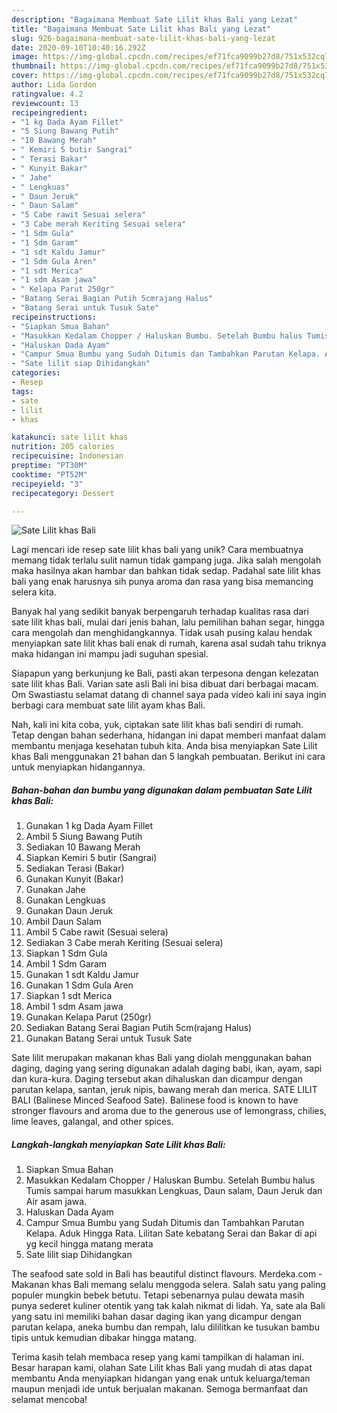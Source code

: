 ```yaml
---
description: "Bagaimana Membuat Sate Lilit khas Bali yang Lezat"
title: "Bagaimana Membuat Sate Lilit khas Bali yang Lezat"
slug: 926-bagaimana-membuat-sate-lilit-khas-bali-yang-lezat
date: 2020-09-10T10:40:16.292Z
image: https://img-global.cpcdn.com/recipes/ef71fca9099b27d8/751x532cq70/sate-lilit-khas-bali-foto-resep-utama.jpg
thumbnail: https://img-global.cpcdn.com/recipes/ef71fca9099b27d8/751x532cq70/sate-lilit-khas-bali-foto-resep-utama.jpg
cover: https://img-global.cpcdn.com/recipes/ef71fca9099b27d8/751x532cq70/sate-lilit-khas-bali-foto-resep-utama.jpg
author: Lida Gordon
ratingvalue: 4.2
reviewcount: 13
recipeingredient:
- "1 kg Dada Ayam Fillet"
- "5 Siung Bawang Putih"
- "10 Bawang Merah"
- " Kemiri 5 butir Sangrai"
- " Terasi Bakar"
- " Kunyit Bakar"
- " Jahe"
- " Lengkuas"
- " Daun Jeruk"
- " Daun Salam"
- "5 Cabe rawit Sesuai selera"
- "3 Cabe merah Keriting Sesuai selera"
- "1 Sdm Gula"
- "1 Sdm Garam"
- "1 sdt Kaldu Jamur"
- "1 Sdm Gula Aren"
- "1 sdt Merica"
- "1 sdm Asam jawa"
- " Kelapa Parut 250gr"
- "Batang Serai Bagian Putih 5cmrajang Halus"
- "Batang Serai untuk Tusuk Sate"
recipeinstructions:
- "Siapkan Smua Bahan"
- "Masukkan Kedalam Chopper / Haluskan Bumbu. Setelah Bumbu halus Tumis sampai harum masukkan Lengkuas, Daun salam, Daun Jeruk dan Air asam jawa."
- "Haluskan Dada Ayam"
- "Campur Smua Bumbu yang Sudah Ditumis dan Tambahkan Parutan Kelapa. Aduk Hingga Rata. Lilitan Sate kebatang Serai dan Bakar di api yg kecil hingga matang merata"
- "Sate lilit siap Dihidangkan"
categories:
- Resep
tags:
- sate
- lilit
- khas

katakunci: sate lilit khas 
nutrition: 205 calories
recipecuisine: Indonesian
preptime: "PT30M"
cooktime: "PT52M"
recipeyield: "3"
recipecategory: Dessert

---
```



![Sate Lilit khas Bali](https://img-global.cpcdn.com/recipes/ef71fca9099b27d8/751x532cq70/sate-lilit-khas-bali-foto-resep-utama.jpg)

Lagi mencari ide resep sate lilit khas bali yang unik? Cara membuatnya memang tidak terlalu sulit namun tidak gampang juga. Jika salah mengolah maka hasilnya akan hambar dan bahkan tidak sedap. Padahal sate lilit khas bali yang enak harusnya sih punya aroma dan rasa yang bisa memancing selera kita.

Banyak hal yang sedikit banyak berpengaruh terhadap kualitas rasa dari sate lilit khas bali, mulai dari jenis bahan, lalu pemilihan bahan segar, hingga cara mengolah dan menghidangkannya. Tidak usah pusing kalau hendak menyiapkan sate lilit khas bali enak di rumah, karena asal sudah tahu triknya maka hidangan ini mampu jadi suguhan spesial.

Siapapun yang berkunjung ke Bali, pasti akan terpesona dengan kelezatan sate lilit khas Bali. Varian sate asli Bali ini bisa dibuat dari berbagai macam. Om Swastiastu selamat datang di channel saya pada video kali ini saya ingin berbagi cara membuat sate lilit ayam khas Bali.


Nah, kali ini kita coba, yuk, ciptakan sate lilit khas bali sendiri di rumah. Tetap dengan bahan sederhana, hidangan ini dapat memberi manfaat dalam membantu menjaga kesehatan tubuh kita. Anda bisa menyiapkan Sate Lilit khas Bali menggunakan 21 bahan dan 5 langkah pembuatan. Berikut ini cara untuk menyiapkan hidangannya.

<!--inarticleads1-->

##### Bahan-bahan dan bumbu yang digunakan dalam pembuatan Sate Lilit khas Bali:

1. Gunakan 1 kg Dada Ayam Fillet
1. Ambil 5 Siung Bawang Putih
1. Sediakan 10 Bawang Merah
1. Siapkan  Kemiri 5 butir (Sangrai)
1. Sediakan  Terasi (Bakar)
1. Gunakan  Kunyit (Bakar)
1. Gunakan  Jahe
1. Gunakan  Lengkuas
1. Gunakan  Daun Jeruk
1. Ambil  Daun Salam
1. Ambil 5 Cabe rawit (Sesuai selera)
1. Sediakan 3 Cabe merah Keriting (Sesuai selera)
1. Siapkan 1 Sdm Gula
1. Ambil 1 Sdm Garam
1. Gunakan 1 sdt Kaldu Jamur
1. Gunakan 1 Sdm Gula Aren
1. Siapkan 1 sdt Merica
1. Ambil 1 sdm Asam jawa
1. Gunakan  Kelapa Parut (250gr)
1. Sediakan Batang Serai Bagian Putih 5cm(rajang Halus)
1. Gunakan Batang Serai untuk Tusuk Sate


Sate lilit merupakan makanan khas Bali yang diolah menggunakan bahan daging, daging yang sering digunakan adalah daging babi, ikan, ayam, sapi dan kura-kura. Daging tersebut akan dihaluskan dan dicampur dengan parutan kelapa, santan, jeruk nipis, bawang merah dan merica. SATE LILIT BALI (Balinese Minced Seafood Sate). Balinese food is known to have stronger flavours and aroma due to the generous use of lemongrass, chilies, lime leaves, galangal, and other spices. 

<!--inarticleads2-->

##### Langkah-langkah menyiapkan Sate Lilit khas Bali:

1. Siapkan Smua Bahan
1. Masukkan Kedalam Chopper / Haluskan Bumbu. Setelah Bumbu halus Tumis sampai harum masukkan Lengkuas, Daun salam, Daun Jeruk dan Air asam jawa.
1. Haluskan Dada Ayam
1. Campur Smua Bumbu yang Sudah Ditumis dan Tambahkan Parutan Kelapa. Aduk Hingga Rata. Lilitan Sate kebatang Serai dan Bakar di api yg kecil hingga matang merata
1. Sate lilit siap Dihidangkan


The seafood sate sold in Bali has beautiful distinct flavours. Merdeka.com - Makanan khas Bali memang selalu menggoda selera. Salah satu yang paling populer mungkin bebek betutu. Tetapi sebenarnya pulau dewata masih punya sederet kuliner otentik yang tak kalah nikmat di lidah. Ya, sate ala Bali yang satu ini memiliki bahan dasar daging ikan yang dicampur dengan parutan kelapa, aneka bumbu dan rempah, lalu dililitkan ke tusukan bambu tipis untuk kemudian dibakar hingga matang. 

Terima kasih telah membaca resep yang kami tampilkan di halaman ini. Besar harapan kami, olahan Sate Lilit khas Bali yang mudah di atas dapat membantu Anda menyiapkan hidangan yang enak untuk keluarga/teman maupun menjadi ide untuk berjualan makanan. Semoga bermanfaat dan selamat mencoba!
